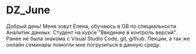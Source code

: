 # DZ_June
Добрый день! Меня зовут Елена, обучаюсь в GB по специальности Аналитик данных. Студент на курсе "Введение в контроль версий". Ранее не была знакома с Visual Studio Code, git, github. Лекции, а так же онлайн семинары помогли мне погрузиться в данную среду.   